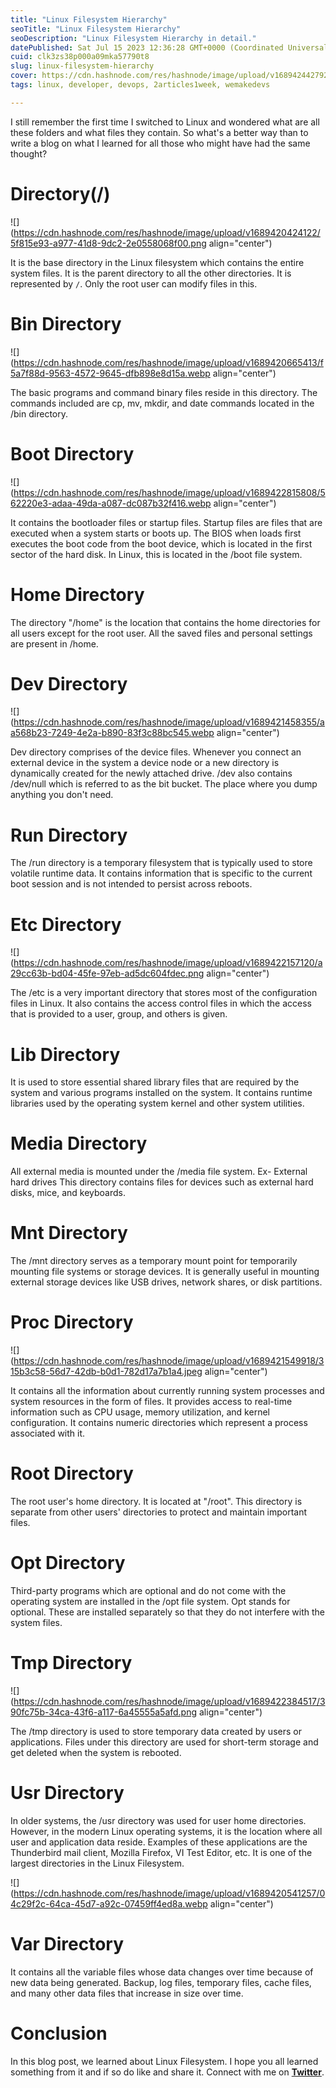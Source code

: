 ```yaml
---
title: "Linux Filesystem Hierarchy"
seoTitle: "Linux Filesystem Hierarchy"
seoDescription: "Linux Filesystem Hierarchy in detail."
datePublished: Sat Jul 15 2023 12:36:28 GMT+0000 (Coordinated Universal Time)
cuid: clk3zs38p000a09mka57790t8
slug: linux-filesystem-hierarchy
cover: https://cdn.hashnode.com/res/hashnode/image/upload/v1689424427929/7fd1ec64-6d76-4809-88ae-0b1c51410ae7.jpeg
tags: linux, developer, devops, 2articles1week, wemakedevs

---
```


I still remember the first time I switched to Linux and wondered what are all these folders and what files they contain. So what's a better way than to write a blog on what I learned for all those who might have had the same thought?

# Directory(/)

![](https://cdn.hashnode.com/res/hashnode/image/upload/v1689420424122/5f815e93-a977-41d8-9dc2-2e0558068f00.png align="center")

It is the base directory in the Linux filesystem which contains the entire system files. It is the parent directory to all the other directories. It is represented by `/`. Only the root user can modify files in this.

# Bin Directory

![](https://cdn.hashnode.com/res/hashnode/image/upload/v1689420665413/f5a7f88d-9563-4572-9645-dfb898e8d15a.webp align="center")

The basic programs and command binary files reside in this directory. The commands included are cp, mv, mkdir, and date commands located in the /bin directory.

# Boot Directory

![](https://cdn.hashnode.com/res/hashnode/image/upload/v1689422815808/562220e3-adaa-49da-a087-dc087b32f416.webp align="center")

It contains the bootloader files or startup files. Startup files are files that are executed when a system starts or boots up. The BIOS when loads first executes the boot code from the boot device, which is located in the first sector of the hard disk. In Linux, this is located in the /boot file system.

# Home Directory

The directory "/home" is the location that contains the home directories for all users except for the root user. All the saved files and personal settings are present in /home.

# Dev Directory

![](https://cdn.hashnode.com/res/hashnode/image/upload/v1689421458355/aa568b23-7249-4e2a-b890-83f3c88bc545.webp align="center")

Dev directory comprises of the device files. Whenever you connect an external device in the system a device node or a new directory is dynamically created for the newly attached drive. /dev also contains /dev/null which is referred to as the bit bucket. The place where you dump anything you don't need.

# Run Directory

The /run directory is a temporary filesystem that is typically used to store volatile runtime data. It contains information that is specific to the current boot session and is not intended to persist across reboots.

# Etc Directory

![](https://cdn.hashnode.com/res/hashnode/image/upload/v1689422157120/a29cc63b-bd04-45fe-97eb-ad5dc604fdec.png align="center")

The /etc is a very important directory that stores most of the configuration files in Linux. It also contains the access control files in which the access that is provided to a user, group, and others is given.

# Lib Directory

It is used to store essential shared library files that are required by the system and various programs installed on the system. It contains runtime libraries used by the operating system kernel and other system utilities.

# Media Directory

All external media is mounted under the /media file system. Ex- External hard drives This directory contains files for devices such as external hard disks, mice, and keyboards.

# Mnt Directory

The /mnt directory serves as a temporary mount point for temporarily mounting file systems or storage devices. It is generally useful in mounting external storage devices like USB drives, network shares, or disk partitions.

# Proc Directory

![](https://cdn.hashnode.com/res/hashnode/image/upload/v1689421549918/315b3c58-56d7-42db-b0d1-782d17a7b1a4.jpeg align="center")

It contains all the information about currently running system processes and system resources in the form of files. It provides access to real-time information such as CPU usage, memory utilization, and kernel configuration. It contains numeric directories which represent a process associated with it.

# Root Directory

The root user's home directory. It is located at "/root". This directory is separate from other users' directories to protect and maintain important files.

# Opt Directory

Third-party programs which are optional and do not come with the operating system are installed in the /opt file system. Opt stands for optional. These are installed separately so that they do not interfere with the system files.

# Tmp Directory

![](https://cdn.hashnode.com/res/hashnode/image/upload/v1689422384517/390fc75b-34ca-43f6-a117-6a45555a5afd.png align="center")

The /tmp directory is used to store temporary data created by users or applications. Files under this directory are used for short-term storage and get deleted when the system is rebooted.

# Usr Directory

In older systems, the /usr directory was used for user home directories. However, in the modern Linux operating systems, it is the location where all user and application data reside. Examples of these applications are the Thunderbird mail client, Mozilla Firefox, VI Test Editor, etc. It is one of the largest directories in the Linux Filesystem.

![](https://cdn.hashnode.com/res/hashnode/image/upload/v1689420541257/04c29f2c-64ca-45d7-a92c-07459ff4ed8a.webp align="center")

# Var Directory

It contains all the variable files whose data changes over time because of new data being generated. Backup, log files, temporary files, cache files, and many other data files that increase in size over time.

# **Conclusion**

In this blog post, we learned about Linux Filesystem. I hope you all learned something from it and if so do like and share it. Connect with me on [**Twitter**](https://twitter.com/sachintwts).